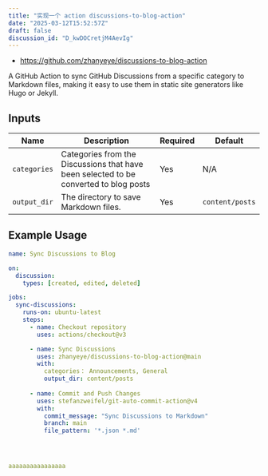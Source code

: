 ```yaml
---  
title: "实现一个 action discussions-to-blog-action"  
date: "2025-03-12T15:52:57Z"  
draft: false  
discussion_id: "D_kwDOCretjM4AevIg"  
---  
```



- https://github.com/zhanyeye/discussions-to-blog-action



A GitHub Action to sync GitHub Discussions from a specific category to Markdown files, making it easy to use them in static site generators like Hugo or Jekyll.  

## Inputs  

| Name              | Description                                      | Required | Default         |  
|-------------------|--------------------------------------------------|----------|-----------------|
| `categories`     | Categories from the Discussions that have been selected to be converted to blog posts              | Yes      | N/A             |  
| `output_dir`      | The directory to save Markdown files.            | Yes      | `content/posts` |

## Example Usage  

```yaml  
name: Sync Discussions to Blog  

on:
  discussion:  
    types: [created, edited, deleted]  

jobs:  
  sync-discussions:  
    runs-on: ubuntu-latest  
    steps:  
      - name: Checkout repository  
        uses: actions/checkout@v3  

      - name: Sync Discussions  
        uses: zhanyeye/discussions-to-blog-action@main
        with:   
          categories： Announcements, General
          output_dir: content/posts
      
      - name: Commit and Push Changes  
        uses: stefanzweifel/git-auto-commit-action@v4  
        with:  
          commit_message: "Sync Discussions to Markdown"  
          branch: main  
          file_pattern: '*.json *.md'




aaaaaaaaaaaaaaaa